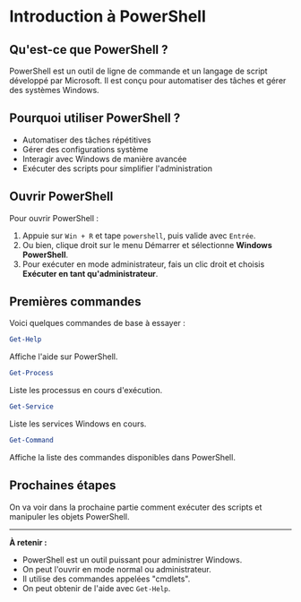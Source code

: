 # Introduction à PowerShell

## Qu'est-ce que PowerShell ?
PowerShell est un outil de ligne de commande et un langage de script développé par Microsoft. Il est conçu pour automatiser des tâches et gérer des systèmes Windows.

## Pourquoi utiliser PowerShell ?
- Automatiser des tâches répétitives
- Gérer des configurations système
- Interagir avec Windows de manière avancée
- Exécuter des scripts pour simplifier l'administration

## Ouvrir PowerShell
Pour ouvrir PowerShell :
1. Appuie sur `Win + R` et tape `powershell`, puis valide avec `Entrée`.
2. Ou bien, clique droit sur le menu Démarrer et sélectionne **Windows PowerShell**.
3. Pour exécuter en mode administrateur, fais un clic droit et choisis **Exécuter en tant qu'administrateur**.

## Premières commandes
Voici quelques commandes de base à essayer :

```powershell
Get-Help
```
Affiche l'aide sur PowerShell.

```powershell
Get-Process
```
Liste les processus en cours d'exécution.

```powershell
Get-Service
```
Liste les services Windows en cours.

```powershell
Get-Command
```
Affiche la liste des commandes disponibles dans PowerShell.

## Prochaines étapes
On va voir dans la prochaine partie comment exécuter des scripts et manipuler les objets PowerShell.

---
**À retenir :**
- PowerShell est un outil puissant pour administrer Windows.
- On peut l'ouvrir en mode normal ou administrateur.
- Il utilise des commandes appelées "cmdlets".
- On peut obtenir de l'aide avec `Get-Help`.

